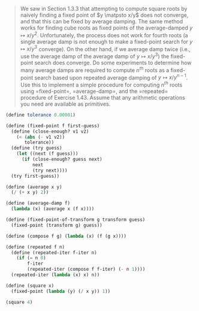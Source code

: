 > We saw in Section 1.3.3 that attempting to compute square roots by naively
> finding a fixed point of $y \matpsto x/y$ does not converge, and that this can
> be fixed by average damping. The same method works for finding cube roots as
> fixed points of the average-damped $y \mapsto x/y^2$. Unfortunately, the process
> does not work for fourth roots (a single average damp is not enough to make a
> fixed-point search for $y \mapsto x/y^3$ converge). On the other hand, if we
> average damp twice (i.e., use the average damp of the average damp of $y \mapsto
> x/y^3$) the fixed-point search does converge. Do some experiments to determine
> how many average damps are required to compute $n^{th}$ roots as a fixed-point
> search based upon repeated average damping of $y \mapsto x/y^{n−1}$. Use this to
> implement a simple procedure for computing $n^{th}$ roots using =fixed-point=,
> =average-damp=, and the =repeated= procedure of Exercise 1.43. Assume that any
> arithmetic operations you need are available as primitives.
```scheme :exports,none,:session,"1.44"
(define tolerance 0.00001)

(define (fixed-point f first-guess)
  (define (close-enough? v1 v2)
    (< (abs (- v1 v2))
       tolerance))
  (define (try guess)
    (let ((next (f guess)))
      (if (close-enough? guess next)
          next
          (try next))))
  (try first-guess))

(define (average x y)
  (/ (+ x y) 2))

(define (average-damp f)
  (lambda (x) (average x (f x))))

(define (fixed-point-of-transform g transform guess)
  (fixed-point (transform g) guess))

(define (compose f g) (lambda (x) (f (g x))))

(define (repeated f n)
  (define (repeated-iter f-iter n)
    (if (= n 0)
        f-iter
        (repeated-iter (compose f f-iter) (- n 1))))
  (repeated-iter (lambda (x) x) n))

(define (square x)
  (fixed-point (lambda (y) (/ x y)) 1))

(square 4)
```

